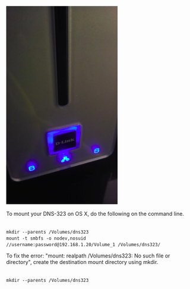 <img alt="" src="/img/uploads/2013-10/dns-323-network-drive.png" />

<p>To mount your DNS-323 on OS X, do the following on the command line.</p>

<code>
mkdir --parents /Volumes/dns323
mount -t smbfs -o nodev,nosuid //username:password@192.168.1.20/Volume_1 /Volumes/dns323/</code>

<p>To fix the error: "mount: realpath /Volumes/dns323: No such file or directory", create the destination mount directory using mkdir.</p>

<code>
mkdir --parents /Volumes/dns323</code>